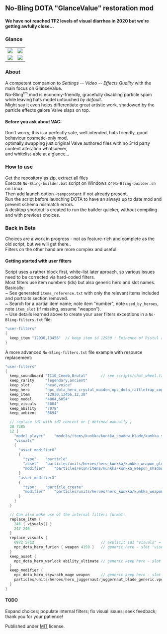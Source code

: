 ## No-Bling DOTA "GlanceValue" restoration mod  
#### We have not reached TF2 levels of visual diarrhea in 2020 but we're getting awfully close...  

### Glance  
<table>  
  <tr>  
    <td><img src="https://i.imgur.com/yeN2UfR.png"></td>  
    <td><img src="https://i.imgur.com/crjotHs.png"></td>  
  </tr>  
  <tr>  
    <td><img src="https://i.imgur.com/JShyXKs.png"></td>  
    <td><img src="https://i.imgur.com/vT1ihiw.png"></td>  
  </tr>  
</table>  

### About  
A competent companion to *Settings -- Video -- Effects Quality* with the main focus on GlanceValue.  
No-Bling<sup>tm</sup> mod is economy-friendly, gracefully disabling particle spam while leaving hats model untouched _by default_.  
Might say it even helps differentiate great artistic work, shadowed by the particle effects galore Valve slaps on top.  

#### Before you ask about VAC:  
Don't worry, this is a perfectly safe, well intended, hats friendly, good behaviour cosmetic-only mod,  
optimally swapping just original Valve authored files with no 3^rd party content alteration whatsoever,  
and whitelist-able at a glance...  

### How to use  
Get the repository as zip, extract all files  
Execute `No-Bling-builder.bat` script on Windows or `No-Bling-builder.sh` on Linux  
Then add launch option `-tempcontent` if not already present.  
Run the script before launching DOTA to have an always up to date mod and prevent schema mismatch errors.  
A desktop shortcut is created to run the builder quicker, without compiling and with previous choices.  

### Back in Beta  
Choices are a work in progress - not as feature-rich and complete as the old script, but we will get there..  
Filters on the other hand are more complex and useful.  

#### Getting started with user filters  
Script uses a rather block first, white-list later aproach, so various issues need to be corrected via hard-coded filters.  
Most filters use item numbers (ids) but also generic hero and slot names.  
Basically:  
~ See generated `items_reference.txt` with only the relevant items included and portraits section removed.  
~ Search for a partial item name; note item "number", note `used_by_heroes`, note `item_slot` (if missing, assume "weapon").  
~ Use details learned above to create your user filters exceptions in a `No-Bling-filters.txt` file:  
``` cpp
"user-filters"
{
  keep_item "12930,13456"  // keep item id 12930 : Eminence of Ristul and 13456 : Crown of the One True King
}
```

A more advanced `No-Bling-filters.txt` file example with resource replacement:  
``` cpp
"user-filters"
{
  keep_soundboard "TI10_Ceeeb,Brutal"      // see scripts/chat_wheel.txt
  keep_rarity     "legendary,ancient"
  keep_slot       "head,voice"
  keep_hero       "npc_dota_hero_crystal_maiden,npc_dota_rattletrap_cog"
  keep_item       "12930,13456,12,38"
  keep_model      "4004,6054"
  keep_visuals    "4004"
  keep_ability    "7978"
  keep_ambient    "6694"

  // replace id1 with id2 content or { defined manually }
  38 7385
  12 {
    "model_player"    "models/items/kunkka/kunkka_shadow_blade/kunkka_shadow_blade.vmdl"
    "visuals"
    {
      "asset_modifier0"
      {
        "type"    "particle"
        "asset"   "particles/units/heroes/hero_kunkka/kunkka_weapon_glow_ambient.vpcf"
        "modifier"    "particles/econ/items/kunkka/kunkka_weapon_shadow/kunkka_weapon_glow_shadow_ambient.vpcf"
      }
      "asset_modifier3"
      {
        "type"    "particle_create"
        "modifier"    "particles/units/heroes/hero_kunkka/kunkka_weapon_glow_ambient.vpcf"
      }
    }
  }

  // Can also make use of the internal filters format:
  replace_item {
    246 { visuals{} }
    247 246
  }
  replace_visuals {
    6972 5712                              // explicit id1 "visuals" = id2 "visuals"
    npc_dota_hero_furion { weapon 4159 }   // generic hero - slot "visuals"  = id2 "visuals"
  }
  keep_asset {
    npc_dota_hero_warlock ability_ultimate // generic keep hero - slot having "type" "particle"
  }
  keep_modifier {
    npc_dota_hero_skywrath_mage weapon     // generic keep hero - slot having "type" "particle_create"
    particles/units/heroes/hero_juggernaut/juggernaut_blade_generic.vpcf -
  }
}
```

#### TODO  
Expand choices; populate internal filters; fix visual issues; seek feedback;  thank you for your patience!  

Published under [MIT](LICENSE) license.  
